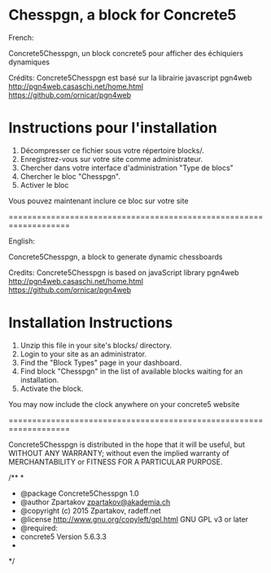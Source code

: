 Chesspgn, a block for Concrete5
===================================================================

French:

Concrete5Chesspgn, un block concrete5 pour afficher des échiquiers dynamiques

Crédits: Concrete5Chesspgn est basé sur la librairie javascript pgn4web
http://pgn4web.casaschi.net/home.html
https://github.com/ornicar/pgn4web

# Instructions pour l'installation

1. Décompresser ce fichier sous votre répertoire blocks/.
2. Enregistrez-vous sur votre site comme administrateur.
3. Chercher dans votre interface d'administration "Type de blocs"
4. Chercher le bloc "Chesspgn".
5. Activer le bloc

Vous pouvez maintenant inclure ce bloc sur votre site

===================================================================

English:

Concrete5Chesspgn, a block to generate dynamic chessboards

Credits: Concrete5Chesspgn is based on javaScript library pgn4web
http://pgn4web.casaschi.net/home.html
https://github.com/ornicar/pgn4web

# Installation Instructions

1. Unzip this file in your site's blocks/ directory.
2. Login to your site as an administrator.
3. Find the "Block Types" page in your dashboard.
4. Find block "Chesspgn" in the list of available blocks waiting for an installation.
5. Activate the block.

You may now include the clock anywhere on your concrete5 website

===================================================================

Concrete5Chesspgn is distributed in the hope that it will be useful, 
but WITHOUT ANY WARRANTY; without even the implied warranty of
MERCHANTABILITY or FITNESS FOR A PARTICULAR PURPOSE.

/**
*
* @package Concrete5Chesspgn 1.0
* @author Zpartakov <zpartakov@akademia.ch>
* @copyright (c) 2015 Zpartakov, radeff.net
* @license    http://www.gnu.org/copyleft/gpl.html GNU GPL v3 or later
* @required:
* concrete5 Version 5.6.3.3
*
*/